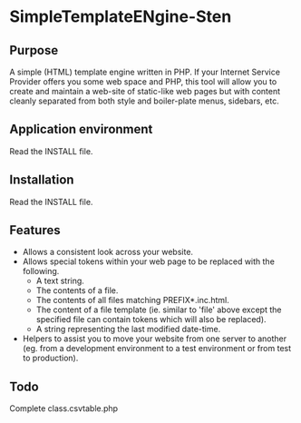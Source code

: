 SimpleTemplateENgine-Sten 
=========================

Purpose
-------
A simple (HTML) template engine written in PHP. If your Internet Service Provider offers you some web space and PHP, this tool will allow you to create and maintain a web-site of static-like web pages but with content cleanly separated from both style and boiler-plate menus, sidebars, etc.

Application environment
-----------------------
Read the INSTALL file.

Installation
------------
Read the INSTALL file.

Features
--------
* Allows a consistent look across your website.
* Allows special tokens within your web page to be replaced with the following.
  * A text string.
  * The contents of a file.
  * The contents of all files matching PREFIX*.inc.html.
  * The content of a file template (ie.  similar to 'file' above except the specified file can contain tokens which will also be replaced).
  * A string representing the last modified date-time.
* Helpers to assist you to move your website from one server to another (eg. from a development environment to a test environment or from test to production).

Todo
----
Complete class.csvtable.php

